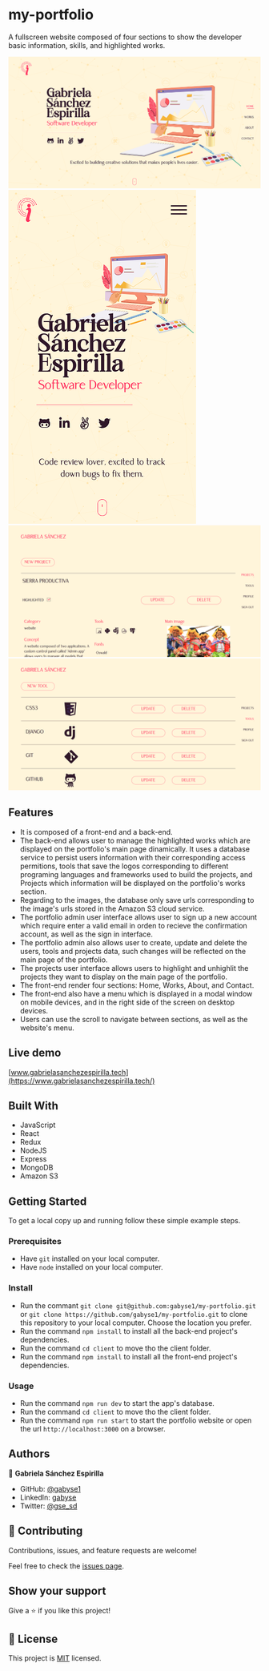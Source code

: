 # my-portfolio
A fullscreen website composed of four sections to show the developer basic information, skills, and highlighted works.

![screenshot-desktop](my-portfolio-screenshot-desktop-1200x627.png)
![screenshot-mobile](my-portfolio-screenshot-mobile-325x667.png)
![screenshot-admin-projects](my-portfolio-admin-projects-screenshot-1200x627.png)
![screenshot-admin-tools](my-portfolio-admin-tools-screenshot-1200x627.png)


## Features

- It is composed of a front-end and a back-end.
- The back-end allows user to manage the highlighted works which are displayed on the portfolio's main page dinamically. It uses a database service to persist users information with their corresponding access permitions, tools that save the logos corresponding to different programing languages and frameworks used to build the projects, and Projects which information will be displayed on the portfolio's works section.
- Regarding to the images, the database only save urls corresponding to the image's urls stored in the Amazon S3 cloud service.
- The portfolio admin user interface allows user to sign up a new account which require enter a valid email in orden to recieve the confirmation account, as well as the sign in interface.
- The portfolio admin also allows user to create, update and delete the users, tools and projects data, such changes will be reflected on the main page of the portfolio.
- The projects user interface allows users to highlight and unhighlit the projects they want to display on the main page of the portfolio.
- The front-end render four sections: Home, Works, About, and Contact.
- The front-end also have a menu which is displayed in a modal window on mobile devices, and in the right side of the screen on desktop devices.
- Users can use the scroll to navigate between sections, as well as the website's menu.


## Live demo

[www.gabrielasanchezespirilla.tech](https://www.gabrielasanchezespirilla.tech/)


## Built With

- JavaScript
- React
- Redux
- NodeJS
- Express
- MongoDB
- Amazon S3


## Getting Started


To get a local copy up and running follow these simple example steps.

### Prerequisites

- Have `git` installed on your local computer.
- Have `node` installed on your local computer.

### Install

- Run the commant `git clone git@github.com:gabyse1/my-portfolio.git` or `git clone https://github.com/gabyse1/my-portfolio.git` to clone this repository to your local computer. Choose the location you prefer.
- Run the command `npm install` to install all the back-end project's dependencies.
- Run the command `cd client` to move tho the client folder.
- Run the command `npm install` to install all the front-end project's dependencies.

### Usage

- Run the command `npm run dev` to start the app's database.
- Run the command `cd client` to move tho the client folder.
- Run the command `npm run start` to start the portfolio website or open the url `http://localhost:3000` on a browser.


## Authors

👤 **Gabriela Sánchez Espirilla**

- GitHub: [@gabyse1](https://github.com/gabyse1)
- LinkedIn: [gabyse](https://www.linkedin.com/in/gabyse/)
- Twitter: [@gse_sd](https://twitter.com/gse_sd)


## 🤝 Contributing

Contributions, issues, and feature requests are welcome!

Feel free to check the [issues page](../../issues/).


## Show your support

Give a ⭐️ if you like this project!


## 📝 License

This project is [MIT](./LICENSE) licensed.

